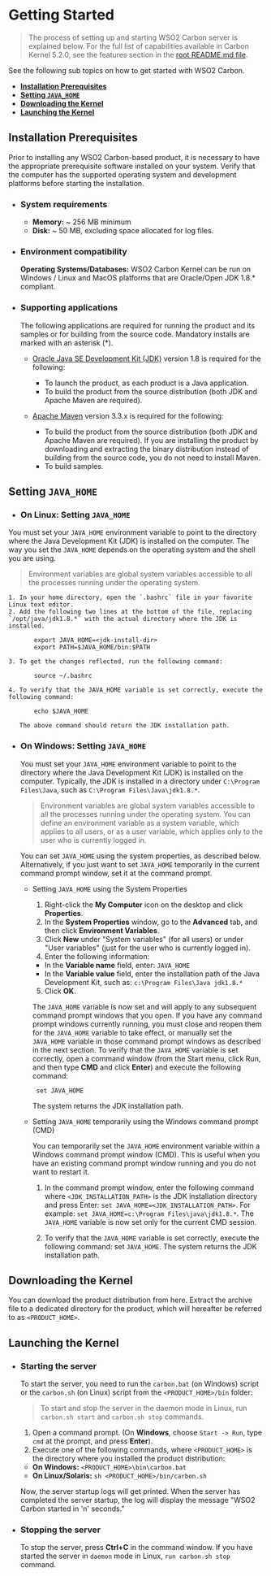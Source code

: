 # Getting Started
> The process of setting up and starting WSO2 Carbon server is explained below. For the full list of capabilities available in Carbon Kernel 5.2.0, see the features section in the [root README.md file](../README.md#key-features-and-tools). 

See the following sub topics on how to get started with WSO2 Carbon. 

* **[Installation Prerequisites](#installation-prerequisites)**
* **[Setting `JAVA_HOME`](#setting-java_home)**
* **[Downloading the Kernel](#downloading-the-kernel)**
* **[Launching the Kernel](#launching-the-kernel)**

## Installation Prerequisites
Prior to installing any WSO2 Carbon-based product, it is necessary to have the appropriate prerequisite software installed on your system. Verify that the computer has the supported operating system and development platforms before starting the installation.

 * ### System requirements
   * **Memory:** ~ 256 MB minimum   
   * **Disk:** ~ 50 MB, excluding space allocated for log files.
  
 * ### Environment compatibility

   **Operating Systems/Databases:** WSO2 Carbon Kernel can be run on Windows / Linux and MacOS platforms that are Oracle/Open JDK 1.8.* compliant.      

 * ### Supporting applications

   The following applications are required for running the product and its samples or for building from the source code. Mandatory installs are marked with an asterisk (*).

   * [Oracle Java SE Development Kit (JDK)](http://www.oracle.com/technetwork/java/javase/downloads/index.html) version 1.8 is required for the following: 
     * To launch the product, as each product is a Java application.
     * To build the product from the source distribution (both JDK and Apache Maven are required).
  
   * [Apache Maven](http://maven.apache.org/) version 3.3.x is required for the following:
     * To build the product from the source distribution (both JDK and Apache Maven are required). If you are installing the product by  downloading and extracting the binary distribution instead of building from the source code, you do not need to install Maven.
     * To build samples.

## Setting `JAVA_HOME`

 * ### On Linux: Setting `JAVA_HOME`

  You must set your `JAVA_HOME` environment variable to point to the directory where the Java Development Kit (JDK) is installed on the computer. The way you set the `JAVA_HOME` depends on the operating system and the shell you are using.

  > Environment variables are global system variables accessible to all the processes running under the operating system.

    1. In your home directory, open the `.bashrc` file in your favorite Linux text editor.
    2. Add the following two lines at the bottom of the file, replacing `/opt/java/jdk1.8.*` with the actual directory where the JDK is installed.

           export JAVA_HOME=<jdk-install-dir>
           export PATH=$JAVA_HOME/bin:$PATH

    3. To get the changes reflected, run the following command:

           source ~/.bashrc

    4. To verify that the JAVA_HOME variable is set correctly, execute the following command:

           echo $JAVA_HOME

       The above command should return the JDK installation path.

 * ### On Windows: Setting `JAVA_HOME`

    You must set your `JAVA_HOME` environment variable to point to the directory where the Java Development Kit (JDK) is installed on the computer. Typically, the JDK is installed in a directory under `C:\Program Files\Java`, such as `C:\Program Files\Java\jdk1.8.*`.

    > Environment variables are global system variables accessible to all the processes running under the operating system. You can define an environment variable as a system variable, which applies to all users, or as a user variable, which applies only to the user who is currently logged in.

    You can set `JAVA_HOME` using the system properties, as described below. Alternatively, if you just want to set `JAVA_HOME` temporarily in the current command prompt window, set it at the command prompt. 

   * Setting `JAVA_HOME` using the System Properties

     1. Right-click the **My Computer** icon on the desktop and click **Properties**.
     2. In the **System Properties** window, go to the **Advanced** tab, and then click **Environment Variables**.
     3. Click **New** under "System variables" (for all users) or under "User variables" (just for the user who is currently logged in).
     4. Enter the following information:
       * In the **Variable name** field, enter: `JAVA_HOME`
       * In the **Variable value** field, enter the installation path of the Java Development Kit, such as: `c:\Program Files\Java jdk1.8.*`
     5. Click **OK**.
 
     The `JAVA_HOME` variable is now set and will apply to any subsequent command prompt windows that you open. If you have any command prompt windows currently running, you must close and reopen them for the `JAVA_HOME` variable to take effect, or manually set the `JAVA_HOME` variable in those command prompt windows as described in the next section. To verify that the `JAVA_HOME` variable is set correctly, open a command window (from the Start menu, click Run, and then type **CMD** and click **Enter**) and execute the following command:

          set JAVA_HOME

      The system returns the JDK installation path.
 
    * Setting `JAVA_HOME` temporarily using the Windows command prompt (CMD)

      You can temporarily set the `JAVA_HOME` environment variable within a Windows command prompt window (CMD). This is useful when you have an existing command prompt window running and you do not want to restart it.
 
      1. In the command prompt window, enter the following command where `<JDK_INSTALLATION_PATH>` is the JDK installation directory and press Enter: `set JAVA_HOME=<JDK_INSTALLATION_PATH>`.
      For example: `set JAVA_HOME=c:\Program Files\java\jdk1.8.*`.
       The `JAVA_HOME` variable is now set only for the current CMD session.

      2. To verify that the `JAVA_HOME` variable is set correctly, execute the following command:
 set `JAVA_HOME`.
       The system returns the JDK installation path.

## Downloading the Kernel
You can download the product distribution from here.
Extract the archive file to a dedicated directory for the product, which will hereafter be referred to as `<PRODUCT_HOME>`.

## Launching the Kernel

  * ### Starting the server
    To start the server, you need to run the `carbon.bat` (on Windows) script or the `carbon.sh` (on Linux) script from the `<PRODUCT_HOME>/bin` folder:

    > To start and stop the server in the daemon mode in Linux, run `carbon.sh start` and `carbon.sh stop` commands.

    1. Open a command prompt.
    (On **Windows**, choose `Start -> Run`, type `cmd` at the prompt, and press **Enter**).
    2. Execute one of the following commands, where `<PRODUCT_HOME>` is the directory where you installed the product distribution:
      * **On Windows:**	`<PRODUCT_HOME>\bin\carbon.bat`
      * **On Linux/Solaris:** `sh <PRODUCT_HOME>/bin/carbon.sh`

    Now, the server startup logs will get printed. When the server has completed the server startup, the log will display the message "WSO2 Carbon started in 'n' seconds."

  * ### Stopping the server
    To stop the server, press **Ctrl+C** in the command window. If you have started the server in `daemon` mode in Linux, `run carbon.sh stop` command.
